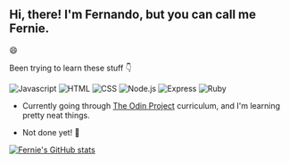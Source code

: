 ## Hi, there! I'm Fernando, but you can call me Fernie.

:smile:

Been trying to learn these stuff :point_down:

![Javascript](https://img.shields.io/badge/-javascript-000?&logo=javascript)
![HTML](https://img.shields.io/badge/-HTML5-000?&logo=HTML5)
![CSS](https://img.shields.io/badge/-CSS3-000?&logo=CSS3)
![Node.js](https://img.shields.io/badge/-Node.js-000?&logo=node.js)
![Express](https://img.shields.io/badge/-Express-000?&logo=Express)
![Ruby](https://img.shields.io/badge/-Ruby-000?&logo=Ruby)

- Currently going through [The Odin Project](https://theodinproject.com) curriculum, and I'm learning pretty neat things.

- Not done yet! :muscle:

[![Fernie's GitHub stats](https://github-readme-stats.vercel.app/api?username=fernie-cpu&show_icons=true&theme=dark)](https://github.com/anuraghazra/github-readme-stats)

